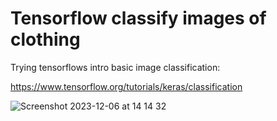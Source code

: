 # Tensorflow classify images of clothing
Trying tensorflows intro basic image classification:

https://www.tensorflow.org/tutorials/keras/classification


![Screenshot 2023-12-06 at 14 14 32](https://github.com/Fyz1408/tensorflow/assets/83246024/09206984-5600-4d0e-ae47-8349dc5be9a8)
